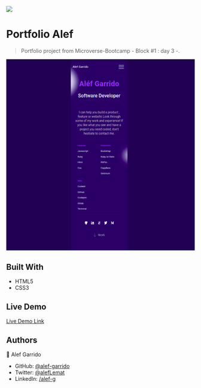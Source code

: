 ![](https://img.shields.io/badge/Microverse-blueviolet)

# Portfolio Alef

> Portfolio project from Microverse-Bootcamp - Block #1 : day 3 -.

![screenshot](./app_screenshot.png)

## Built With

- HTML5
- CSS3
## Live Demo

[Live Demo Link](https://alef-garrido.github.io/PortfolioAlef/)

## Authors

👤 Alef Garrido

- GitHub: [@alef-garrido](https://github.com/alef-garrido)
- Twitter: [@alefLemat](https://twitter.com/AlefLemat)
- LinkedIn: [/alef-g](https://www.linkedin.com/in/alef-g/)

